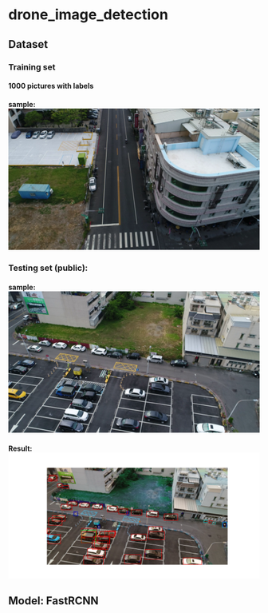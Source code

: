 # drone_image_detection
## Dataset
### Training set
#### 1000 pictures with labels
#### sample: ![image](https://github.com/stanley021039/drone_image_detection/blob/main/dataset/public/img1142.png)
### Testing set (public):
#### sample: ![image](https://github.com/stanley021039/drone_image_detection/blob/main/dataset/public/img1480.png)
#### Result: ![image](https://github.com/stanley021039/drone_image_detection/blob/main/test_result/60_img1480.png)

## Model: FastRCNN
